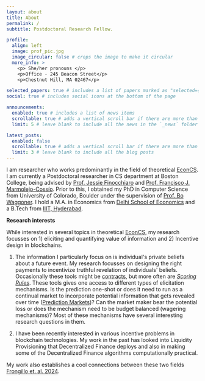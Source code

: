 ```yaml
---
layout: about
title: About
permalink: /
subtitle: Postdoctoral Research Fellow.

profile:
  align: left
  image: prof_pic.jpg
  image_circular: false # crops the image to make it circular
  more_info: >
    <p> She/her pronouns </p>
    <p>Office - 245 Beacon Street</p>
    <p>Chestnut Hill, MA 02467</p>

selected_papers: true # includes a list of papers marked as "selected={true}"
social: true # includes social icons at the bottom of the page

announcements:
  enabled: true # includes a list of news items
  scrollable: true # adds a vertical scroll bar if there are more than 3 news items
  limit: 5 # leave blank to include all the news in the `_news` folder

latest_posts:
  enabled: false
  scrollable: true # adds a vertical scroll bar if there are more than 3 new posts items
  limit: 3 # leave blank to include all the blog posts
---
```


I am researcher who works predominantly in the field of theoretical [EconCS](https://www.bowaggoner.com/whatiseconcs.html). I am currently a Postdoctoral researcher in CS department at Boston College, being advised by [Prof. Jessie Finocchiaro](https://www.jessiefin.com/) and [Prof. Francisco J. Marmolejo-Cossío](https://www.fmarmolejo.com/). Prior to this, I obtained my PhD in Computer Science from University of Colorado, Boulder under the supervision of [Prof. Bo Waggoner](https://www.bowaggoner.com/). I hold a M.A. in Economics from [Delhi School of Economics](http://econdse.org/) and a B.Tech from [IIIT, Hyderabad](https://www.iiit.ac.in/).

**Research interests**

While interested in several topics in theoretical [EconCS](https://www.bowaggoner.com/whatiseconcs.html), my research focusses on 1) eliciting and quantifying value of information and 2) Incentive design in blockchains. 

1) The information I particularly focus on is individual's private beliefs about a future event. My research focusses on designing the right payments to incentivize truthful revelation of individuals' beliefs. Occasionally these tools might be [contracts](https://en.wikipedia.org/wiki/Contract_theory), but more often are [*Scoring Rules*](https://en.wikipedia.org/wiki/Scoring_rule). These tools gives one access to different types of elicitation mechanisms. Is the prediction one-shot or does it need to run as a continual market to incorporate potential information that gets revealed over time ([Prediction Markets](https://en.wikipedia.org/wiki/Prediction_market))? Can the market maker bear the potential loss or does the mechanism need to be budget balanced (wagering mechanisms)? Most of these mechanisms have several interesting research questions in them.

2) I have been recently interested in various incentive problems in blockchain technologies. My work in the past has looked into Liquidity Provisioning that Decentralized Finance deploys and also in making some of the Decentralized Finance algorithms computationally practical.

My work also establishes a cool connections between these two fields [Frongillo et. al. 2024](https://arxiv.org/abs/2302.00196).
